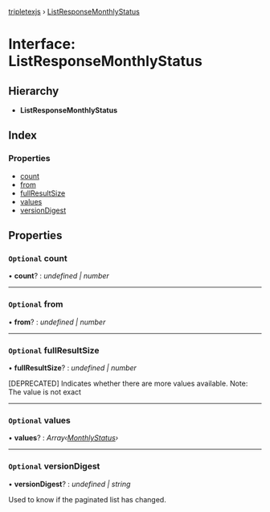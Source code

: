 [tripletexjs](../README.md) › [ListResponseMonthlyStatus](listresponsemonthlystatus.md)

# Interface: ListResponseMonthlyStatus

## Hierarchy

* **ListResponseMonthlyStatus**

## Index

### Properties

* [count](listresponsemonthlystatus.md#optional-count)
* [from](listresponsemonthlystatus.md#optional-from)
* [fullResultSize](listresponsemonthlystatus.md#optional-fullresultsize)
* [values](listresponsemonthlystatus.md#optional-values)
* [versionDigest](listresponsemonthlystatus.md#optional-versiondigest)

## Properties

### `Optional` count

• **count**? : *undefined | number*

___

### `Optional` from

• **from**? : *undefined | number*

___

### `Optional` fullResultSize

• **fullResultSize**? : *undefined | number*

[DEPRECATED] Indicates whether there are more values available. Note: The value is not exact

___

### `Optional` values

• **values**? : *Array‹[MonthlyStatus](monthlystatus.md)›*

___

### `Optional` versionDigest

• **versionDigest**? : *undefined | string*

Used to know if the paginated list has changed.
